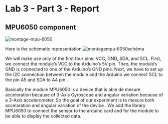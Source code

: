 # Lab 3 -  Part 3 - Report

## MPU6050 component


![montage-mpu-6050](https://user-images.githubusercontent.com/48890122/69488622-25b38400-0e6c-11ea-9e0d-bc091c370f76.png)

Here is the schematic representation 
![montagempu-6050schéma](https://user-images.githubusercontent.com/48890122/69488614-15030e00-0e6c-11ea-9697-5e55eb2f3e90.png)


We will make use only of the first four pins: VCC, GND, SDA, and SCL. First, we connect the module’s VCC to the Arduino’s 5V pin. Then, the module’s GND is connected to one of the Arduino’s GND pins. 
Next, we have to set up the I2C connection between the module and the Arduino we connect SCL to the pin A5 and SDA to A4 pin . 

Basically the module MPU6050 is a device that is able de mesure acceleration because of  3-Axis Gyroscope   and angular variation because of a 3-Axis accelerometer. So the goal of our experiment is to mesure both accelaration and angular variation of the device . We add the library  MPU6050  to connect the sensor to the arduino card and for the module to be able to display the collected data. 



